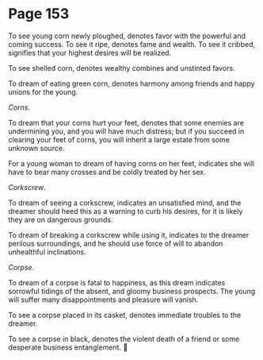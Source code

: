 # Page 153
To see young corn newly ploughed, denotes favor with the powerful
and coming success. To see it ripe, denotes fame and wealth.
To see it cribbed, signifies that your highest desires will be realized.


To see shelled corn, denotes wealthy combines and unstinted favors.


To dream of eating green corn, denotes harmony among friends
and happy unions for the young.


_Corns_.


To dream that your corns hurt your feet, denotes that some
enemies are undermining you, and you will have much distress;
but if you succeed in clearing your feet of corns, you will
inherit a large estate from some unknown source.


For a young woman to dream of having corns on her feet,
indicates she will have to bear many crosses and be coldly
treated by her sex.


_Corkscrew_.


To dream of seeing a corkscrew, indicates an unsatisfied mind,
and the dreamer should heed this as a warning to curb his desires,
for it is likely they are on dangerous grounds.


To dream of breaking a corkscrew while using it, indicates to
the dreamer perilous surroundings, and he should use force
of will to abandon unhealthful inclinations.


_Corpse_.


To dream of a corpse is fatal to happiness, as this dream indicates
sorrowful tidings of the absent, and gloomy business prospects.
The young will suffer many disappointments and pleasure will vanish.


To see a corpse placed in its casket, denotes immediate troubles
to the dreamer.


To see a corpse in black, denotes the violent death of a friend
or some desperate business entanglement.
